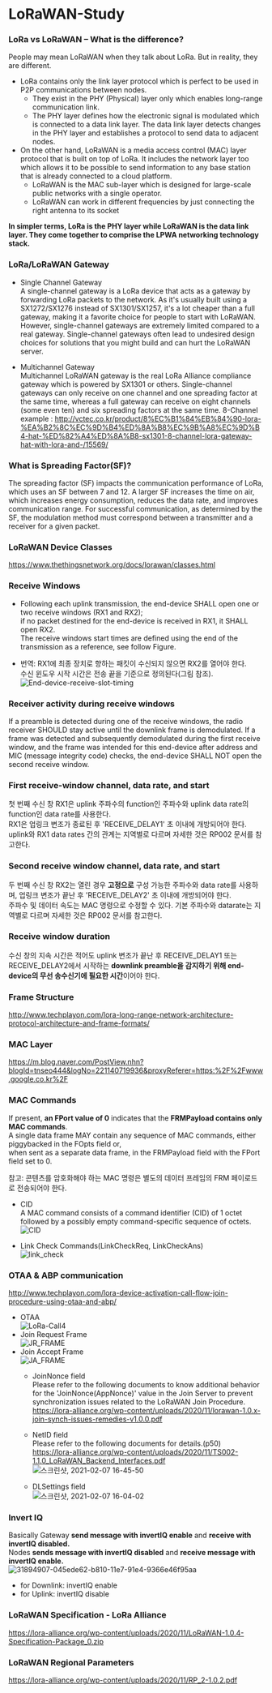 # LoRaWAN-Study

### LoRa vs LoRaWAN – What is the difference?

People may mean LoRaWAN when they talk about LoRa. But in reality, they are different.   
- LoRa contains only the link layer protocol which is perfect to be used in P2P communications between nodes.   
  - They exist in the PHY (Physical) layer only which enables long-range communication link.   
  - The PHY layer defines how the electronic signal is modulated which is connected to a data link layer. The data link layer detects changes in the PHY layer and establishes a protocol to send data to adjacent nodes.   
- On the other hand, LoRaWAN is a media access control (MAC) layer protocol that is built on top of LoRa. It includes the network layer too which allows it to be possible to send information to any base station that is already connected to a cloud platform.   
  - LoRaWAN is the MAC sub-layer which is designed for large-scale public networks with a single operator.   
  - LoRaWAN can work in different frequencies by just connecting the right antenna to its socket    

**In simpler terms, LoRa is the PHY layer while LoRaWAN is the data link layer. They come together to comprise the LPWA networking technology stack.**   


### LoRa/LoRaWAN Gateway
- Single Channel Gateway   
A single-channel gateway is a LoRa device that acts as a gateway by forwarding LoRa packets to the network. As it's usually built using a SX1272/SX1276 instead of SX1301/SX1257, it's a lot cheaper than a full gateway, making it a favorite choice for people to start with LoRaWAN. However, single-channel gateways are extremely limited compared to a real gateway. Single-channel gateways often lead to undesired design choices for solutions that you might build and can hurt the LoRaWAN server.

- Multichannel Gateway   
Multichannel LoRaWAN gateway is the real LoRa Alliance compliance gateway which is powered by SX1301 or others. Single-channel gateways can only receive on one channel and one spreading factor at the same time, whereas a full gateway can receive on eight channels (some even ten) and six spreading factors at the same time.
8-Channel example : http://vctec.co.kr/product/8%EC%B1%84%EB%84%90-lora-%EA%B2%8C%EC%9D%B4%ED%8A%B8%EC%9B%A8%EC%9D%B4-hat-%ED%82%A4%ED%8A%B8-sx1301-8-channel-lora-gateway-hat-with-lora-and-/15569/    

### What is Spreading Factor(SF)?
The spreading factor (SF) impacts the communication performance of LoRa, which uses an SF between 7 and 12. A larger SF increases the time on air, which increases energy consumption, reduces the data rate, and improves communication range. For successful communication, as determined by the SF, the modulation method must correspond between a transmitter and a receiver for a given packet.

### LoRaWAN Device Classes
https://www.thethingsnetwork.org/docs/lorawan/classes.html

### Receive Windows
- Following each uplink transmission, the end-device SHALL open one or two receive windows (RX1 and RX2);   
if no packet destined for the end-device is received in RX1, it SHALL open RX2.    
The receive windows start times are defined using the end of the transmission as a reference, see follow Figure.   

- 번역: RX1에 최종 장치로 향하는 패킷이 수신되지 않으면 RX2를 열어야 한다.    
수신 윈도우 시작 시간은 전송 끝을 기준으로 정의된다(그림 참조).   
![End-device-receive-slot-timing](https://user-images.githubusercontent.com/49184890/106476311-45bbea00-64ea-11eb-9a91-6caef31ece09.PNG)

### Receiver activity during receive windows
If a preamble is detected during one of the receive windows, the radio receiver SHOULD stay active until the downlink frame is demodulated. If a frame was detected and subsequently demodulated during the first receive window, and the frame was intended for this end-device after address and MIC (message integrity code) checks, the end-device SHALL NOT open the second receive window.   

### First receive-window channel, data rate, and start
첫 번째 수신 창 RX1은 uplink 주파수의 function인 주파수와 uplink data rate의 function인 data rate를 사용한다.   
RX1은 업링크 변조가 종료된 후 'RECEIVE_DELAY1' 초 이내에 개방되어야 한다.   
uplink와 RX1 data rates 간의 관계는 지역별로 다르며 자세한 것은 RP002 문서를 참고한다.   

### Second receive window channel, data rate, and start
두 번째 수신 창 RX2는 열린 경우 **고정으로** 구성 가능한 주파수와 data rate를 사용하며, 업링크 변조가 끝난 후 'RECEIVE_DELAY2' 초 이내에 개방되어야 한다.   
주파수 및 데이터 속도는 MAC 명령으로 수정할 수 있다. 기본 주파수와 datarate는 지역별로 다르며 자세한 것은 RP002 문서를 참고한다.   

### Receive window duration
수신 창의 지속 시간은 적어도 uplink 변조가 끝난 후 RECEIVE_DELAY1 또는 RECEIVE_DELAY2에서 시작하는 **downlink preamble을 감지하기 위해 end-device의 무선 송수신기에 필요한 시간**이어야 한다.

### Frame Structure   
http://www.techplayon.com/lora-long-range-network-architecture-protocol-architecture-and-frame-formats/   

### MAC Layer   
https://m.blog.naver.com/PostView.nhn?blogId=tnseo444&logNo=221140719936&proxyReferer=https:%2F%2Fwww.google.co.kr%2F   

### MAC Commands
If present, **an FPort value of 0** indicates that the **FRMPayload contains only MAC commands**.   
A single data frame MAY contain any sequence of MAC commands, either piggybacked in the FOpts field or,    
when sent as a separate data frame, in the FRMPayload field with the FPort field set to 0.   

참고: 콘텐츠를 암호화해야 하는 MAC 명령은 별도의 데이터 프레임의 FRM 페이로드로 전송되어야 한다.   

- CID   
A MAC command consists of a command identifier (CID) of 1 octet followed by a possibly empty command-specific sequence of octets.   
![CID](https://user-images.githubusercontent.com/49184890/107111186-3d203680-6891-11eb-8001-eca5d22d91bb.PNG)

- Link Check Commands(LinkCheckReq, LinkCheckAns)   
![link_check](https://user-images.githubusercontent.com/49184890/107111052-1dd4d980-6890-11eb-8c11-289f5d49f35d.PNG)

### OTAA & ABP communication   
http://www.techplayon.com/lora-device-activation-call-flow-join-procedure-using-otaa-and-abp/   
- OTAA   
![LoRa-Call4](https://user-images.githubusercontent.com/49184890/107114718-6b127480-68ab-11eb-93df-6c66e71c17cc.png)
- Join Request Frame   
![JR_FRAME](https://user-images.githubusercontent.com/49184890/107114702-52a25a00-68ab-11eb-8fea-a5997b695371.PNG)
- Join Accept Frame   
![JA_FRAME](https://user-images.githubusercontent.com/49184890/107114710-5f26b280-68ab-11eb-95a8-66ec408f943a.PNG)
  - JoinNonce field   
  Please refer to the following documents to know additional behavior for the 'JoinNonce(AppNonce)' value in the Join Server to prevent synchronization issues related to the LoRaWAN Join Procedure.   
  https://lora-alliance.org/wp-content/uploads/2020/11/lorawan-1.0.x-join-synch-issues-remedies-v1.0.0.pdf   

  - NetID field   
  Please refer to the following documents for details.(p50)   
  https://lora-alliance.org/wp-content/uploads/2020/11/TS002-1.1.0_LoRaWAN_Backend_Interfaces.pdf
  ![스크린샷, 2021-02-07 16-45-50](https://user-images.githubusercontent.com/49184890/107140261-3dd5cd00-6964-11eb-9ab5-8a7900bba363.png)

  - DLSettings field    
  ![스크린샷, 2021-02-07 16-04-02](https://user-images.githubusercontent.com/49184890/107139400-36abc080-695e-11eb-9fc3-dc4bbb436672.png)   

### Invert IQ   
Basically Gateway **send message with invertIQ enable** and **receive with invertIQ disabled.**   
Nodes **sends message with invertIQ disabled** and **receive message with invertIQ enable.**   
![31894907-045ede62-b810-11e7-91e4-9366e46f95aa](https://user-images.githubusercontent.com/49184890/107609634-de88fd00-6c82-11eb-8d17-0a4e37ccb015.png)   
- for Downlink: invertIQ enable   
- for Uplink: invertIQ disable   

### LoRaWAN Specification - LoRa Alliance
https://lora-alliance.org/wp-content/uploads/2020/11/LoRaWAN-1.0.4-Specification-Package_0.zip

### LoRaWAN Regional Parameters
https://lora-alliance.org/wp-content/uploads/2020/11/RP_2-1.0.2.pdf

